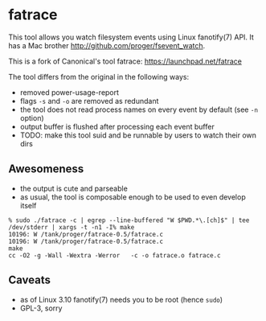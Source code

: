 # fatrace

This tool allows you watch filesystem events using Linux fanotify(7) API.
It has a Mac brother http://github.com/proger/fsevent_watch.

This is a fork of Canonical's tool fatrace: https://launchpad.net/fatrace

The tool differs from the original in the following ways:

* removed power-usage-report
* flags `-s` and `-o` are removed as redundant
* the tool does not read process names on every event by default (see `-n` option)
* output buffer is flushed after processing each event buffer 
* TODO: make this tool suid and be runnable by users to watch their own dirs

## Awesomeness

* the output is cute and parseable
* as usual, the tool is composable enough to be used to even develop itself

```
% sudo ./fatrace -c | egrep --line-buffered "W $PWD.*\.[ch]$" | tee /dev/stderr | xargs -t -n1 -I% make
10196: W /tank/proger/fatrace-0.5/fatrace.c
10196: W /tank/proger/fatrace-0.5/fatrace.c
make
cc -O2 -g -Wall -Wextra -Werror   -c -o fatrace.o fatrace.c
```

## Caveats

* as of Linux 3.10 fanotify(7) needs you to be root (hence `sudo`)
* GPL-3, sorry
